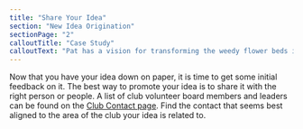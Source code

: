 ```yaml
---
title: "Share Your Idea"
section: "New Idea Origination"
sectionPage: "2"
calloutTitle: "Case Study"
calloutText: "Pat has a vision for transforming the weedy flower beds in front of the curling club into well manicured planters by assembling a work crew to help him clear the beds, lay down landscape cloth and then a layer of bark to make sure that the weeds don’t come back. Pat wrote up his idea and then sent an email to the buildings and facilities contact about the idea. When Pat and the buildings and facilities contact were next at the club together they made a point to grab a beer in the bar and discuss the idea further."
---
```


Now that you have your idea down on paper, it is time to get some initial feedback on it. The best way to promote your idea is to share it with the right person or people. A list of club volunteer board members and leaders can be found on the [Club Contact page](https://www.curlingseattle.org/contacts). Find the contact that seems best aligned to the area of the club your idea is related to.
